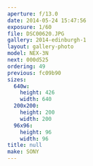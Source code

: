 ```yaml
---
aperture: f/13.0
date: 2014-05-24 15:47:56
exposure: 1/60
file: DSC00620.JPG
gallery: 2014-edinburgh-1
layout: gallery-photo
model: NEX-3N
next: 000d525
ordering: 49
previous: fc09b90
sizes:
  640w:
    height: 426
    width: 640
  200x200:
    height: 200
    width: 200
  96x96:
    height: 96
    width: 96
title: null
make: SONY
---
```

